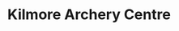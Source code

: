---
title: "Kilmore Archery Centre"
address: "17, Bridge Rd, Lurgan, Craigavon, Co. Armagh BT67 9LA"
tel: "028 3832 6987"
county: "Armagh"
category: "Archery"
type: "Content"
lat: "054.4966790000"
lng: "-006.2728780000"
---